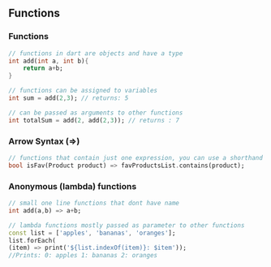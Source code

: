 ## Functions

### Functions

```dart
// functions in dart are objects and have a type
int add(int a, int b){
    return a+b;
}

// functions can be assigned to variables
int sum = add(2,3); // returns: 5

// can be passed as arguments to other functions
int totalSum = add(2, add(2,3)); // returns : 7
```

### Arrow Syntax (=>)

```dart
// functions that contain just one expression, you can use a shorthand syntax
bool isFav(Product product) => favProductsList.contains(product);
```

### Anonymous (lambda) functions

```dart
// small one line functions that dont have name
int add(a,b) => a+b;

// lambda functions mostly passed as parameter to other functions
const list = ['apples', 'bananas', 'oranges'];
list.forEach(
(item) => print('${list.indexOf(item)}: $item'));
//Prints: 0: apples 1: bananas 2: oranges
```

